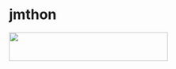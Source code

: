 # jmthon

<p align="left"><a href="https://heroku.com/deploy?template=https://github.com/xi7xil/roz"> <img src="https://img.shields.io/badge/Deploy%20To%20Heroku-purple?style=for-the-badge&logo=heroku" width="320" height="58.45"/></a></p>
